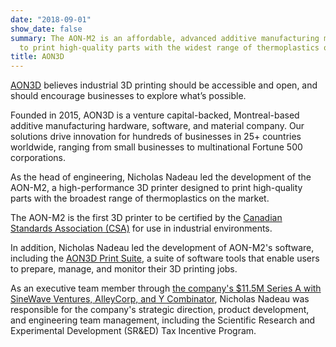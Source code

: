 ```yaml
---
date: "2018-09-01"
show_date: false
summary: The AON-M2 is an affordable, advanced additive manufacturing machine designed
  to print high-quality parts with the widest range of thermoplastics on the market.
title: AON3D
---
```


[AON3D](https://www.aon3d.com) believes industrial 3D printing should be accessible and open, and should encourage businesses to explore what’s possible.

Founded in 2015, AON3D is a venture capital-backed, Montreal-based additive manufacturing hardware, software, and material company.
Our solutions drive innovation for hundreds of businesses in 25+ countries worldwide, ranging from small businesses to multinational Fortune 500 corporations.

As the head of engineering, Nicholas Nadeau led the development of the AON-M2, a high-performance 3D printer designed to print high-quality parts with the broadest range of thermoplastics on the market.

The AON-M2 is the first 3D printer to be certified by the [Canadian Standards Association (CSA)](https://www.aon3d.com/aon-m2-industrial-3d-printer/) for use in industrial environments.

In addition, Nicholas Nadeau led the development of AON-M2's software, including the [AON3D Print Suite](https://docs.aon3d.com/), a suite of software tools that enable users to prepare, manage, and monitor their 3D printing jobs.

As an executive team member through [the company's $11.5M Series A with SineWave Ventures, AlleyCorp, and Y Combinator](https://techcrunch.com/2021/09/02/3d-printing-startup-aon3d-closes-11-5m-series-a/), Nicholas Nadeau was responsible for the company's strategic direction, product development, and engineering team management, including the Scientific Research and Experimental Development (SR&ED) Tax Incentive Program.
